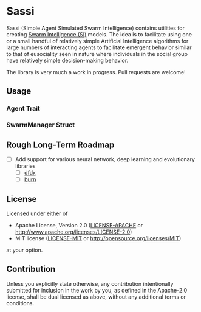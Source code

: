 # Sassi

Sassi (Simple Agent Simulated Swarm Intelligence) contains utilities for creating [Swarm Intelligence (SI)](https://en.wikipedia.org/wiki/Swarm_intelligence#) models.
The idea is to facilitate using one or a small handful of relatively simple Artificial Intelligence algorithms for large numbers of interacting agents to facilitate emergent behavior similar to that of eusociality seen in nature where individuals in the social group have relatively simple decision-making behavior.

<!-- TODO: add link to documentation -->

The library is very much a work in progress. Pull requests are welcome!

## Usage

### Agent Trait

### SwarmManager Struct

## Rough Long-Term Roadmap

- [ ] Add support for various neural network, deep learning and evolutionary libraries
  - [ ] [dfdx](https://github.com/coreylowman/dfdx)
  - [ ] [burn](https://github.com/burn-rs/burn)

## License

Licensed under either of

 * Apache License, Version 2.0
   ([LICENSE-APACHE](LICENSE-APACHE) or http://www.apache.org/licenses/LICENSE-2.0)
 * MIT license
   ([LICENSE-MIT](LICENSE-MIT) or http://opensource.org/licenses/MIT)

at your option.

## Contribution

Unless you explicitly state otherwise, any contribution intentionally submitted
for inclusion in the work by you, as defined in the Apache-2.0 license, shall be
dual licensed as above, without any additional terms or conditions.
